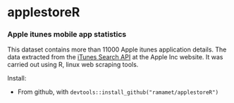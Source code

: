 # applestoreR
### Apple itunes mobile app statistics

This dataset contains more than 11000 Apple itunes application details. The data extracted from the 
[iTunes Search API](http://www.transtats.bhttps://developer.apple.com/library/content/documentation/AudioVideo/Conceptual/iTuneSearchAPI/SearchExamples.html#//apple_ref/doc/uid/TP40017632-CH6-SW1ts.gov/DatabaseInfo.asp?DB_ID=120&Link=0) at the Apple Inc website. It was carried out using R, linux web scraping tools.

Install:

* From github, with `devtools::install_github("ramamet/applestoreR")`
